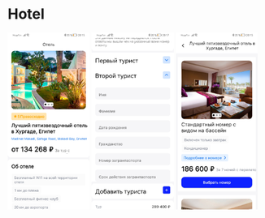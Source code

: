 # Hotel
<img src="Screenshot_20231128_201533_com.example.hotel.jpg" height="350"/> <img src="Screenshot_20231128_201708_com.example.hotel.jpg" height="350"/> <img src="Screenshot_20231128_201546_com.example.hotel.jpg" height="350"/> 


